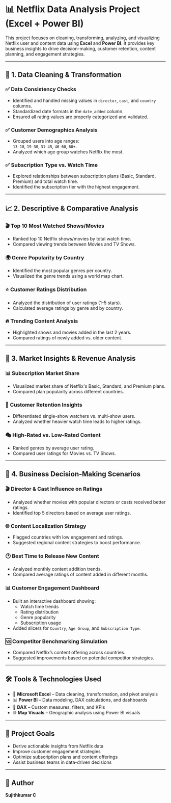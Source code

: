 # 📊 Netflix Data Analysis Project (Excel + Power BI)

This project focuses on cleaning, transforming, analyzing, and visualizing Netflix user and content data using **Excel** and **Power BI**. It provides key business insights to drive decision-making, customer retention, content planning, and engagement strategies.

---

## 🔧 1. Data Cleaning & Transformation

### ✅ Data Consistency Checks
- Identified and handled missing values in `director`, `cast`, and `country` columns.
- Standardized date formats in the `date_added` column.
- Ensured all rating values are properly categorized and validated.

### ✅ Customer Demographics Analysis
- Grouped users into age ranges:  
  `13–18`, `19–30`, `31–45`, `46–60`, `60+`.
- Analyzed which age group watches Netflix the most.

### ✅ Subscription Type vs. Watch Time
- Explored relationships between subscription plans (Basic, Standard, Premium) and total watch time.
- Identified the subscription tier with the highest engagement.

---

## 📈 2. Descriptive & Comparative Analysis

### 🎬 Top 10 Most Watched Shows/Movies
- Ranked top 10 Netflix shows/movies by total watch time.
- Compared viewing trends between Movies and TV Shows.

### 🌍 Genre Popularity by Country
- Identified the most popular genres per country.
- Visualized the genre trends using a world map chart.

### ⭐ Customer Ratings Distribution
- Analyzed the distribution of user ratings (1–5 stars).
- Calculated average ratings by genre and by country.

### 🔥 Trending Content Analysis
- Highlighted shows and movies added in the last 2 years.
- Compared ratings of newly added vs. older content.

---

## 💼 3. Market Insights & Revenue Analysis

### 📊 Subscription Market Share
- Visualized market share of Netflix's Basic, Standard, and Premium plans.
- Compared plan popularity across different countries.

### 🔁 Customer Retention Insights
- Differentiated single-show watchers vs. multi-show users.
- Analyzed whether heavier watch time leads to higher ratings.

### 🎭 High-Rated vs. Low-Rated Content
- Ranked genres by average user rating.
- Compared user ratings for Movies vs. TV Shows.

---

## 🧠 4. Business Decision-Making Scenarios

### 🎬 Director & Cast Influence on Ratings
- Analyzed whether movies with popular directors or casts received better ratings.
- Identified top 5 directors based on average user ratings.

### 🌐 Content Localization Strategy
- Flagged countries with low engagement and ratings.
- Suggested regional content strategies to boost performance.

### 🕐 Best Time to Release New Content
- Analyzed monthly content addition trends.
- Compared average ratings of content added in different months.

### 📊 Customer Engagement Dashboard
- Built an interactive dashboard showing:
  - Watch time trends
  - Rating distribution
  - Genre popularity
  - Subscription usage
- Added slicers for `Country`, `Age Group`, and `Subscription Type`.

### 🆚 Competitor Benchmarking Simulation
- Compared Netflix’s content offering across countries.
- Suggested improvements based on potential competitor strategies.

---

## 🛠 Tools & Technologies Used

- 📗 **Microsoft Excel** – Data cleaning, transformation, and pivot analysis
- 📊 **Power BI** – Data modeling, DAX calculations, and dashboards
- 🧮 **DAX** – Custom measures, filters, and KPIs
- 🌐 **Map Visuals** – Geographic analysis using Power BI visuals

---

## 📌 Project Goals

- Derive actionable insights from Netflix data
- Improve customer engagement strategies
- Optimize subscription plans and content offerings
- Assist business teams in data-driven decisions

---

## 📍 Author

**Sujithkumar C**  
